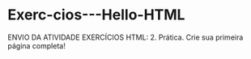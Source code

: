 # Exerc-cios---Hello-HTML

ENVIO DA ATIVIDADE EXERCÍCIOS HTML: 2. Prática. Crie sua primeira página completa! 


